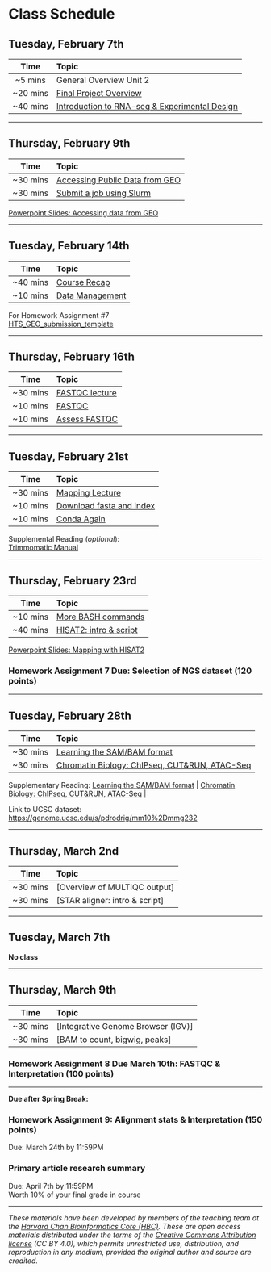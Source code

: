 # Class Schedule

## Tuesday, February 7th 

| Time |  Topic  |  
|:-----------:|:----------| 
| ~5 mins| General Overview Unit 2| 
| ~20 mins| [Final Project Overview](../lectures/GuidelinesforFinalProject.pdf) | 
| ~40 mins | [Introduction to RNA-seq & Experimental Design](../lectures/Lecture4-MMG232.pdf) |


***

## Thursday, February 9th 

| Time |  Topic  |  
|:-----------:|:----------| 
| ~30 mins| [Accessing Public Data from GEO](../lessons/02_accessing_public_experimental_data.md)| 
| ~30 mins| [Submit a job using Slurm](../lessons/02_job_submission_slurm.md)| 

[Powerpoint Slides: Accessing data from GEO](../lectures/Lecture5-MMG232.pdf)

***

## Tuesday, February 14th 

| Time |  Topic  |  
|:-----------:|:----------| 
| ~40 mins| [Course Recap](../lectures/Lecture6-MMG232.pdf) | 
| ~10 mins| [Data Management](../lessons/03_data_organization.md) | 

For Homework Assignment #7   
[HTS_GEO_submission_template](../materials/HTS_GEO_submission_template.xlsx)

***
## Thursday, February 16th 

| Time |  Topic  |  
|:-----------:|:---------------| 
| ~30 mins| [FASTQC lecture](../lectures/Lecture7-MMG232.pdf) |
| ~10 mins| [FASTQC](../lessons/04_running_fastqc.md) |
| ~10 mins| [Assess FASTQC](../lessons/04_assessing_fastqc_output.md) |

***

## Tuesday, February 21st 

| Time |  Topic  |  
|:-----------:|:----------| 
| ~30 mins| [Mapping Lecture](../lectures/Lecture8-MMG232.pdf) |
| ~10 mins| [Download fasta and index](../lessons/05_Download_fasta_and_index.md)
| ~10 mins| [Conda Again](../lessons/05_InstallConda_multiqc.md) |

Supplemental Reading (*optional*):   
[Trimmomatic Manual](../materials/TrimmomaticManual_V0.32.pdf) 

***

## Thursday, February 23rd 

| Time |  Topic  |  
|:-----------:|:----------| 
| ~10 mins| [More BASH commands](../lessons/05_commands.md) |
| ~40 mins| [HISAT2: intro & script](../lessons/05_Mapping_with_HISAT2.md) | 

[Powerpoint Slides: Mapping with HISAT2](../lectures/Lecture9-MMG232.pdf)

### Homework Assignment 7 Due: Selection of NGS dataset (120 points)
***

## Tuesday, February 28th  

| Time |  Topic  |  
|:-----------:|:----------| 
| ~30 mins| [Learning the SAM/BAM format](../lectures/Lecture10-MMG232.pdf) |
| ~30 mins| [Chromatin Biology: ChIPseq, CUT&RUN, ATAC-Seq](../lessons/06_Chromatin_Biology.md) |

Supplementary Reading:
[Learning the SAM/BAM format](../lessons/06_Learning_the_SAM_BAM_format.md) |
[Chromatin Biology: ChIPseq, CUT&RUN, ATAC-Seq](../lessons/06_Chromatin_Biology.md) |

Link to UCSC dataset: https://genome.ucsc.edu/s/pdrodrig/mm10%2Dmmg232 
***

## Thursday, March 2nd 

| Time |  Topic  |  
|:-----------:|:----------| 
| ~30 mins| [Overview of MULTIQC output] | 
| ~30 mins| [STAR aligner: intro & script] |

*** 
## Tuesday, March 7th  
**No class**

***

## Thursday, March 9th  
| Time |  Topic  |  
|:-----------:|:----------| 
| ~30 mins| [Integrative Genome Browser (IGV)] | 
| ~30 mins| [BAM to count, bigwig, peaks] | 

### Homework Assignment 8 Due March 10th: FASTQC & Interpretation (100 points)

*** 
**Due after Spring Break:**

### Homework Assignment 9: Alignment stats & Interpretation (150 points) 
Due: March 24th by 11:59PM 

### Primary article research summary  
Due: April 7th by 11:59PM    
Worth 10% of your final grade in course 

*** 


*These materials have been developed by members of the teaching team at the [Harvard Chan Bioinformatics Core (HBC)](http://bioinformatics.sph.harvard.edu/). These are open access materials distributed under the terms of the [Creative Commons Attribution license](https://creativecommons.org/licenses/by/4.0/) (CC BY 4.0), which permits unrestricted use, distribution, and reproduction in any medium, provided the original author and source are credited.*
